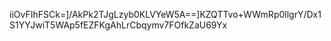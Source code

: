 iiOvFIhFSCk=]/AkPk2TJgLzyb0KLVYeW5A==]KZQTTvo+WWmRp0llgrY/Dx1S1YYJwiT5WAp5fEZFKgAhLrCbqymv7FOfkZaU69Yx

